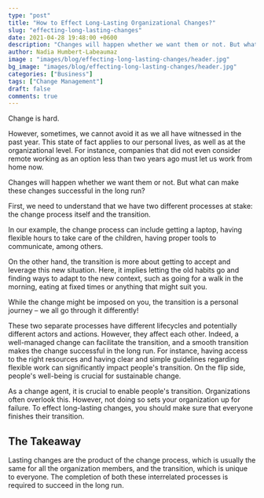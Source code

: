 ```yaml
---
type: "post"
title: "How to Effect Long-Lasting Organizational Changes?"
slug: "effecting-long-lasting-changes"
date: 2021-04-28 19:48:00 +0600
description: "Changes will happen whether we want them or not. But what can make these changes successful in the long run?"
author: Nadia Humbert-Labeaumaz
image : "images/blog/effecting-long-lasting-changes/header.jpg"
bg_image: "images/blog/effecting-long-lasting-changes/header.jpg"
categories: ["Business"]
tags: ["Change Management"]
draft: false
comments: true
---
```


Change is hard.

However, sometimes, we cannot avoid it as we all have witnessed in the past year. This state of fact applies to our personal lives, as well as at the organizational level. For instance, companies that did not even consider remote working as an option less than two years ago must let us work from home now.

Changes will happen whether we want them or not. But what can make these changes successful in the long run?

<!--more-->

First, we need to understand that we have two different processes at stake: the change process itself and the transition.

In our example, the change process can include getting a laptop, having flexible hours to take care of the children, having proper tools to communicate, among others.

On the other hand, the transition is more about getting to accept and leverage this new situation. Here, it implies letting the old habits go and finding ways to adapt to the new context, such as going for a walk in the morning, eating at fixed times or anything that might suit you.

While the change might be imposed on you, the transition is a personal journey – we all go through it differently!

These two separate processes have different lifecycles and potentially different actors and actions. However, they affect each other. Indeed, a well-managed change can facilitate the transition, and a smooth transition makes the change successful in the long run. For instance, having access to the right resources and having clear and simple guidelines regarding flexible work can significantly impact people's transition. On the flip side, people's well-being is crucial for sustainable change.   

As a change agent, it is crucial to enable people's transition. Organizations often overlook this. However, not doing so sets your organization up for failure. To effect long-lasting changes, you should make sure that everyone finishes their transition.

## The Takeaway
Lasting changes are the product of the change process, which is usually the same for all the organization members, and the transition, which is unique to everyone. The completion of both these interrelated processes is required to succeed in the long run.
